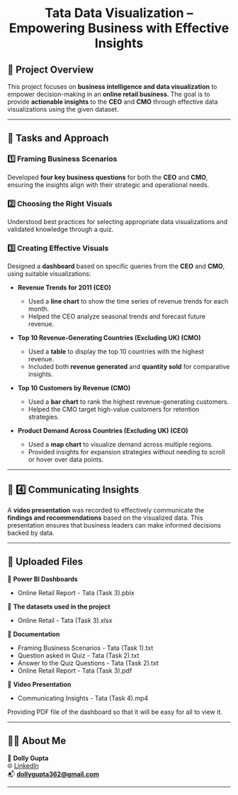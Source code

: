 <h1 align="center"> Tata Data Visualization – Empowering Business with Effective Insights </h1>

## 📌 Project Overview  
This project focuses on **business intelligence and data visualization** to empower decision-making in an **online retail business**. The goal is to provide **actionable insights** to the **CEO** and **CMO** through effective data visualizations using the given dataset.  

---

## 📝 Tasks and Approach  

### 1️⃣ Framing Business Scenarios  
Developed **four key business questions** for both the **CEO** and **CMO**, ensuring the insights align with their strategic and operational needs.  

### 2️⃣ Choosing the Right Visuals  
Understood best practices for selecting appropriate data visualizations and validated knowledge through a quiz.  

### 3️⃣ Creating Effective Visuals  
Designed a **dashboard** based on specific queries from the **CEO** and **CMO**, using suitable visualizations:  

- **Revenue Trends for 2011 (CEO)**  
  - Used a **line chart** to show the time series of revenue trends for each month.  
  - Helped the CEO analyze seasonal trends and forecast future revenue.  

- **Top 10 Revenue-Generating Countries (Excluding UK) (CMO)**  
  - Used a **table** to display the top 10 countries with the highest revenue.  
  - Included both **revenue generated** and **quantity sold** for comparative insights.  

- **Top 10 Customers by Revenue (CMO)**  
  - Used a **bar chart** to rank the highest revenue-generating customers.  
  - Helped the CMO target high-value customers for retention strategies.  

- **Product Demand Across Countries (Excluding UK) (CEO)**  
  - Used a **map chart** to visualize demand across multiple regions.  
  - Provided insights for expansion strategies without needing to scroll or hover over data points.  

---

## 📢 4️⃣ Communicating Insights  
A **video presentation** was recorded to effectively communicate the **findings and recommendations** based on the visualized data. This presentation ensures that business leaders can make informed decisions backed by data.  

---

## 📂 Uploaded Files

📌 **Power BI Dashboards** 
- Online Retail Report - Tata (Task 3).pbix

📌 **The datasets used in the project**
- Online Retail - Tata (Task 3).xlsx

📌 **Documentation**
- Framing Business Scenarios - Tata (Task 1).txt
- Question asked in Quiz - Tata (Task 2).txt
- Answer to the Quiz Questions - Tata (Task 2).txt
- Online Retail Report - Tata (Task 3).pdf

📌 **Video Presentation**
- Communicating Insights - Tata (Task 4).mp4

Providing PDF file of the dashboard so that it will be easy for all to view it.


---
## 🙋‍♂️ About Me

👤 **Dolly Gupta**  
🌐 [LinkedIn](https://www.linkedin.com/in/dolly-gupta-3b54b8229)  
📬 **dollygupta362@gmail.com**

---
